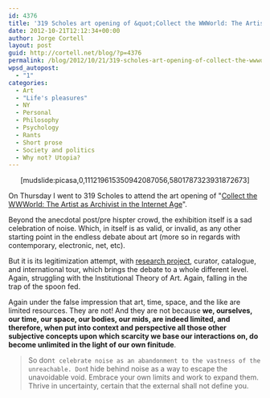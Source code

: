 ```yaml
---
id: 4376
title: '319 Scholes art opening of &quot;Collect the WWWorld: The Artist as Archivist in the Internet Age&quot;'
date: 2012-10-21T12:12:34+00:00
author: Jorge Cortell
layout: post
guid: http://cortell.net/blog/?p=4376
permalink: /blog/2012/10/21/319-scholes-art-opening-of-collect-the-wwworld-the-artist-as-archivist-in-the-internet-age/
wpsd_autopost:
  - "1"
categories:
  - Art
  - "Life's pleasures"
  - NY
  - Personal
  - Philosophy
  - Psychology
  - Rants
  - Short prose
  - Society and politics
  - Why not? Utopia?
---
```

<p style="text-align: center">
  [mudslide:picasa,0,111219615350942087056,5801787323931872673]
</p>

On Thursday I went to 319 Scholes to attend the art opening of "<a title="http://319scholes.org/exhibition/collect-the-wwworld-the-artist-as-archivist-in-the-internet-age/" href="http://319scholes.org/exhibition/collect-the-wwworld-the-artist-as-archivist-in-the-internet-age/" target="_blank">Collect the WWWorld: The Artist as Archivist in the Internet Age</a>".

Beyond the anecdotal post/pre hispter crowd, the exhibition itself is a sad celebration of noise. Which, in itself is as valid, or invalid, as any other starting point in the endless debate about art (more so in regards with contemporary, electronic, net, etc).

But it is its legitimization attempt, with <a title="http://collectheworld.linkartcenter.eu/" href="http://collectheworld.linkartcenter.eu/" target="_blank">research project</a>, curator, catalogue, and international tour, which brings the debate to a whole different level. Again, struggling with the Institutional Theory of Art. Again, falling in the trap of the spoon fed.

Again under the false impression that art, time, space, and the like are limited resources. They are not! And they are not because **we, ourselves, our time, our space, our bodies, our mids, are indeed limited, and therefore, when put into context and perspective all those other subjective concepts upon which scarcity we base our interactions on, do become unlimited in the light of our own finitude**.

> So don`t celebrate noise as an abandonment to the vastness of the unreachable. Don`t hide behind noise as a way to escape the unavoidable void. Embrace your own limits and work to expand them. Thrive in uncertainty, certain that the external shall not define you.